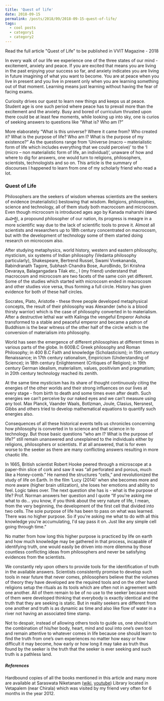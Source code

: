 ```yaml
---
title: 'Quest of life'
date: 2018-09-15
permalink: /posts/2018/09/2018-09-15-quest-of-life/
tags:
  - cool posts
  - category1
  - category2
---
```


Read the full article "Quest of Life" to be published in VVIT Magazine - 2018

In every walk of our life we experience one of the three states of our mind - excitement, anxiety and peace. If you are excited that means you are living in the past enjoying your success so far, and anxiety indicates you are living in future imagining of what you want to become. You are at peace when you live in present and you live in present only when you are learning something out of that moment. Learning means just learning without having the fear of facing exams.

Curiosity drives our quest to learn new things and keeps us at peace. Student age is one such period where peace has to prevail more than the excitement and the anxiety. Busy and bored of curriculum thrusted upon there could be at least few moments, while looking up into sky, one is curios of seeking answers to questions like “What is? Who am I?”

More elaborately “What is this universe? Where it came from? Who created it? What is the purpose of life? Who am I? What is the purpose of my existence?” As the questions range from ‘Universe (macro – materialistic form of life which includes everything that we could perceive)’ to the ‘I (micro – non materialistic form of life, an individual)’, unaware of how and where to dig for answers, one would turn to religions, philosophers, scientists, technologists and so on. This article is the summary of discourses I happened to learn from one of my scholarly  friend who read a lot.

### Quest of Life

Philosophers are the seekers of wisdom whereas scientists are the seekers of evidence (materialistic) bestowing that wisdom. Religions, philosophies, science and technology, all of them study both macrocosm and microcosm. Even though microcosm is introduced ages ago by Kanada maharshi (కణాద  మహర్షి), a propound philosopher of our nation, its progress is meagre in a more scientific way due to the lack of scientific tools to prove it.  Almost all scientists and researchers up to 18th century concentrated on macrocosm, but with the development of technology some of them started doing research on microcosm also.

After studying metaphysics, world history, western and eastern philosophy, mysticism, six systems of Indian philosophy (Vedanta philosophy particularly), Shakespeare, Bertrend Russel, Swami Vivekananda, Rabindranath Tagore, Subhash Chandra Bose, AuroBindo, Sri Krishna Devaraya, Balagangadara Tilak etc., I (my friend) understand that macrocosm and microcosm are two facets of the same coin yet different. Some of the studies which started with microcosm ended in macrocosm and other studies vice versa, thus forming a full circle. History has given evidence for both of these half circles.

Socrates, Plato, Aristotle - these three people developed metaphysical concepts, the result of their philosophy was Alexander (who is a blood thirsty warrior) which is the case of philosophy converted in to materialism. After a destructive lethal war with Kalinga the vengeful Emperor Ashoka transformed to a stable and peaceful emperor and became a patron of Buddhism is the bear witness of the other half of the circle which is the conversion of materialism into philosophy.

World has seen the emergence of different philosophies at different times in various parts of the globe. In 600B.C Greek philosophy and Roman Philosophy; in 400 B.C Faith and knowledge (Scholasticism); in 15th century Renaissance; in 17th century rationalism, Empiricism (Understanding of Science); in 18th century Enlightenment (Critiques of Religion); in 19th century German idealism, materialism, values, positivism and pragmatism; in 20th century technology reached its zenith.

At the same time mysticism has its share of thought continuously citing the energies of the other worlds and their strong influences on our lives at every stage - from birth to death and some times even after death. Such energies we can’t perceive by our naked eyes and we can’t measure using any tool. Max Planck, Vaander Waals, Botlzman, Joule, Clasius, Nersnest, Gibbs and others tried to develop mathematical equations to quantify such energies also.

Consequences of all these historical events tells us chronicles concerning how philosophy is converted in to science and that science in to technology. But those basic questions “who am I? What is the purpose of life?” still remain unanswered and unexplained to the individuals either by religions, philosophers or scientists. If at all answered, that is for even worse to the seeker as there are many conflicting answers resulting in more chaotic life.

In 1665, British scientist Robert Hooke peered through a microscope at a paper-thin slice of cork and saw it was “all perforated and porous, much like a Honey-comb.” He named the structures “cells,” and revolutionized the study of life on Earth. In the film ‘Lucy (2014)’ when she becomes more and more aware (higher brain utilization), she loses her emotions and ability to feel. Logic takes over. The next question she has is - what is the purpose of life? Prof. Norman answers her question and I quote “If you're asking me what to do... you know, if you think about the very nature of life, I mean, from the very beginning, the development of the first cell that divided into two cells. The sole purpose of life has been to pass on what was learned. There was no higher purpose. So if you're asking me what to do with all this knowledge you're accumulating, I'd say pass it on. Just like any simple cell going through time.”

No matter from how long this higher purpose is practiced by life on earth and how much knowledge may be gathered in that process, incapable of identifying truth, one would easily be driven into more dilemma by those countless conflicting ideas from philosophers and never be satisfying evidences from the scientists.

We constantly rely upon others to provide tools for the identification of truth in the available answers.  Scientists consistently promise to develop such tools in near future that never comes, philosophers believe that the volumes of theory they have developed are the required tools and on the other hand religions setup the rituals as its tools which are often not in agreement with one another. All of them remain to be of no use to the seeker because most of them were developed thinking that everybody is exactly identical and the truth that they are seeking is static. But in reality seekers are different from one another and truth is as dynamic as time and also like flow of water in a river not having an associated time stamp.

Not to despair, instead of allowing others tools to guide us, one should turn the combination of his/her body, heart, mind and soul into one’s own tool and remain attentive to whatever comes in life because one should learn to find the truth from one’s own experiences no matter how easy or how difficult it may become, how early or how long it may take as truth thus found by the seeker is the truth that the seeker is ever seeking and such truth is a pathless land.

##### References 

Hardbound copies of all the books mentioned in this article and many more are available at Saraswata Niketanam ([wiki](https://en.wikipedia.org/wiki/Saraswata_Niketanam), [youtube](https://www.youtube.com/watch?v=jAox1PMl03M)) Library located in Vetapalem (near Chirala) which was visited by my friend very often for 6 months in the year 2012.
